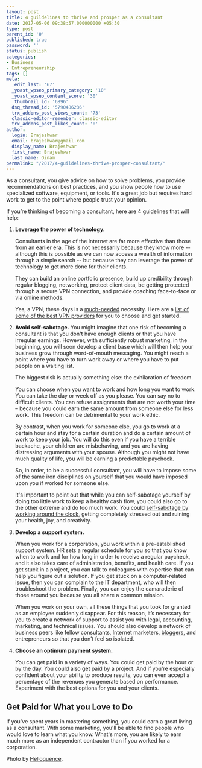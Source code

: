 ```yaml
---
layout: post
title: 4 guildelines to thrive and prosper as a consultant
date: 2017-05-06 09:38:57.000000000 +05:30
type: post
parent_id: '0'
published: true
password: ''
status: publish
categories:
- Business
- Entrepreneurship
tags: []
meta:
  _edit_last: '67'
  _yoast_wpseo_primary_category: '10'
  _yoast_wpseo_content_score: '30'
  _thumbnail_id: '6896'
  dsq_thread_id: '5790486236'
  trx_addons_post_views_count: '73'
  classic-editor-remember: classic-editor
  trx_addons_post_likes_count: '0'
author:
  login: Brajeshwar
  email: brajeshwar@gmail.com
  display_name: Brajeshwar
  first_name: Brajeshwar
  last_name: Oinam
permalink: "/2017/4-guildelines-thrive-prosper-consultant/"
---
```

<p>As a consultant, you give advice on how to solve problems, you provide recommendations on best practices, and you show people how to use specialized software, equipment, or tools. It's a great job but requires hard work to get to the point where people trust your opinion.</p>
<p>If you’re thinking of becoming a consultant, here are 4 guidelines that will help:</p>
<ol>
<li><strong>Leverage the power of technology.</strong></p>
<p>Consultants in the age of the Internet are far more effective than those from an earlier era. This is not necessarily because they know more -- although this is possible as we can now access a wealth of information through a simple search -- but because they can leverage the power of technology to get more done for their clients.</p>
<p>They can build an online portfolio presence, build up credibility through regular blogging, networking, protect client data, be getting protected through a secure VPN connection, and provide coaching face-to-face or via online methods.</p>
<p>Yes, a VPN, these days is a <a href="https://brajeshwar.com/2016/dd-wrt-vpn-apple-airport-routers/">much-needed</a> necessity. Here are a <a href="http://list25.com/reviews/best-vpn-services-compared/">list of some of the best VPN providers</a> for you to choose and get started.</p>
</li>
<li><strong>Avoid self-sabotage.</strong> You might imagine that one risk of becoming a consultant is that you don't have enough clients or that you have irregular earnings. However, with sufficiently robust marketing, in the beginning, you will soon develop a client base which will then help your business grow through word-of-mouth messaging. You might reach a point where you have to turn work away or where you have to put people on a waiting list.
<p>The biggest risk is actually something else: the exhilaration of freedom.</p>
<p>You can choose when you want to work and how long you want to work. You can take the day or week off as you please. You can say no to difficult clients. You can refuse assignments that are not worth your time – because you could earn the same amount from someone else for less work. This freedom can be detrimental to your work ethic.</p>
<p>By contrast, when you work for someone else, you go to work at a certain hour and stay for a certain duration and do a certain amount of work to keep your job. You will do this even if you have a terrible backache, your children are misbehaving, and you are having distressing arguments with your spouse. Although you might not have much quality of life, you will be earning a predictable paycheck.</p>
<p>So, in order, to be a successful consultant, you will have to impose some of the same iron disciplines on yourself that you would have imposed upon you if worked for someone else.</p>
<p>It's important to point out that while you can self-sabotage yourself by doing too little work to keep a healthy cash flow, you could also go to the other extreme and do too much work. You could <a href="https://businesstown.com/articles/how-youre-killing-your-business-every-day-without-even-realizing-it/">self-sabotage by working around the clock</a>, getting completely stressed out and ruining your health, joy, and creativity.</p>
</li>
<li><strong>Develop a support system.</strong>
<p>When you work for a corporation, you work within a pre-established support system. HR sets a regular schedule for you so that you know when to work and for how long in order to receive a regular paycheck, and it also takes care of administration, benefits, and health care. If you get stuck in a project, you can talk to colleagues with expertise that can help you figure out a solution. If you get stuck on a computer-related issue, then you can complain to the IT department, who will then troubleshoot the problem. Finally, you can enjoy the camaraderie of those around you because you all share a common mission.</p>
<p>When you work on your own, all these things that you took for granted as an employee suddenly disappear. For this reason, it’s necessary for you to create a network of support to assist you with legal, accounting, marketing, and technical issues. You should also develop a network of business peers like fellow consultants, Internet marketers, <a href="https://brajeshwar.com/2012/blogging-nuances-impacts/">bloggers</a>, and entrepreneurs so that you don’t feel so isolated.</p>
</li>
<li><strong>Choose an optimum payment system.</strong>
<p>You can get paid in a variety of ways. You could get paid by the hour or by the day. You could also get paid by a project. And if you're especially confident about your ability to produce results, you can even accept a percentage of the revenues you generate based on performance. Experiment with the best options for you and your clients.</li>
</ol>
<h2>Get Paid for What you Love to Do</h2>
<p>If you've spent years in mastering something, you could earn a great living as a consultant. With some marketing, you'll be able to find people who would love to learn what you know. What's more, you are likely to earn much more as an independent contractor than if you worked for a corporation.</p>
<p>Photo by <a href="https://unsplash.com/photos/EPppwcVTZEo">Helloquence</a>.</p>
